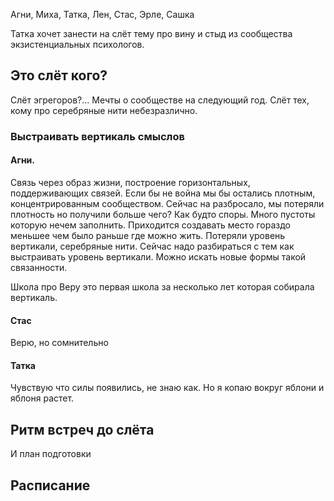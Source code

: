 Агни, Миха, Татка, Лен, Стас, Эрле, Сашка

Татка хочет занести на слёт тему про вину и стыд из сообщества экзистенциальных психологов.

## Это слёт кого?
Слёт эгрегоров?...
Мечты о сообществе на следующий год. 
Слёт тех, кому про серебряные нити небезразлично.


### Выстраивать вертикаль смыслов
#### Агни.
Связь через образ жизни, построение горизонтальных, поддерживающих связей.
Если бы не война мы бы остались плотным, концентрированным сообществом.
Сейчас на разбросало, мы потеряли плотность но получили больше чего? 
Как будто споры.
Много пустоты которую нечем заполнить.
Приходится создавать место гораздо меньшее чем было раньше где можно жить. 
Потеряли уровень вертикали, серебряные нити.
Сейчас надо разбираться с тем как выстраивать уровень вертикали.
Можно искать новые формы такой связанности.

Школа про Веру это первая школа за несколько лет которая собирала вертикаль.

#### Стас
Верю, но сомнительно
#### Татка
Чувствую что силы появились, не знаю как. Но я копаю вокруг яблони и яблоня растет.

## Ритм встреч до слёта 
И план подготовки 
## Расписание
